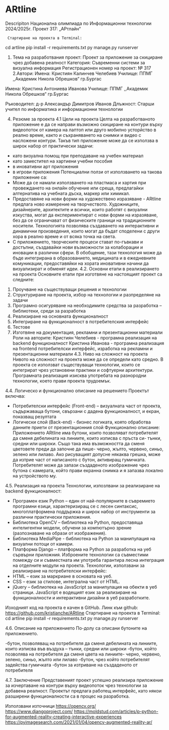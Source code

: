 # ARtline
Descripiton
Национална олимпиада по Информационни технологии  2024/2025г.
Проект 317: „АРтлайн“

     Стартиране на проекта в Terminal:
cd artline
pip install -r requirements.txt
py manage.py runserver

1. Тема на разработвания проект:  Проект за приложение за скициране чрез   добавена реалност 
	Категория: Съвременни системи за визуална информация
Регистрационен номер на проект: № 317
2.Автори:
Имена: Кристиян Калинчев Челебиев
Училище: ППМГ ,,Академик Никола Обрешков“ гр.Бургас

Имена: Кристина Антониева Иванова
Училище: ППМГ ,,Академик Никола Обрешков“ гр.Бургас

Ръководител: д-р Александър Димитров Иванов
	Длъжност: Старши учител по информатика и информационни технологии
 
4. Резюме за проекта
4.1 Цели на проекта
	Целта на разработваното приложение е да се направи възможно скициране на контури върху видеопоток от камера на лаптоп или друго мобилно усторйство в реално време, както и съхраняването на снимки и видео с насложени контури. Такъв тип приложение може да се използва в широк набор от практически задачи:
- като визуална помощ при преподаване на учебен материал
- като заместител на хартиени учебни пособия
- в иновативни арт приложения
- в игрови приложения
Потенциални ползи от използването на такова приложение са:
- Може да се намали използването на пластмаса и хартия при провеждането на онлайн обучение или среща, предлагайки алтернатива на учебната дъска, маркер или химикал.
- Предоставяне на нови форми на художествено изразяване - ARtline предлага ново измерение на творчеството. Художниците, дизайнерите, архитектите и всички, които работят с визуални изкуства, могат да експериментират с нови форми на изразяване, без да се ограничават от физическите граници на традиционните носители. Технологията позволява създаването на интерактивни и динамични произведения, които могат да бъдат споделени с други хора в реално време и от всяка точка на света.
- С приложението, творческите процеси стават по-гъвкави и достъпни, създавайки нови възможности за колаборации и иновации в различни сфери.
	В обобщение, тази технология може да бъде интегрирана в образованието, медицината и в ежедневните комуникации, предоставяйки на хората иновативни начини да визуализират и обменят идеи.
4.2. Основни етапи в реализирането на проекта 
Основните етапи при изготвяне на настоящият проект са следните:
1)	Проучване на съществуващи решения и технологии
2)	Структуриране на проекта,  избор на технологии и разпределяне на задачи
3)	Програмно осигуряване на необходимите средства за разработка – библиотеки, среди за разработка
4)	Реализиране на основната функционалност
5)	Интегриране на функционалност в потребителския интерфейс
6)	Тестове
7)	Изготвяне на документация, рекламни и презентационни материали
Роли на авторите: 
Кристиян Челебиев - програмна реализация на backend функционалност
Кристина Иванова - програмна реализация на frontend потребителски интерфейс, изработка на рекламни и презентационни материали
4.3. Ниво на сложност на проекта 
	Нивото на сложност на проекта може да се определи като средно. В проекта се използват съществуващи технологии, които се интегрират чрез установени практики и софтуерни архитектури. Програмната реализация изисква употребата на разнородни технологии, което прави проекта трудоемък. 

4.4. Логическо и функционално описание на решението
Проектът включва:
-	Потребителски интерфейс (Front-end) – визуалната част от проекта, съдържаваща бутони, свързани с дадена функционалност, и екран, показващ резултата
-	Логически слой (Back-end) - бизнес логиката, която обработва данните приети от презентационния слой 
Функционално описание:
	Приложението ARtline има бутони, които позволяват потребителят да сменя дебелината на линиите, които изписва с пръста си- тънки, средни или широки. Също така има възможността да сменя цветовете преди да започне да пише- черно, жълто, червено, синьо, зелено или лилаво. Ако рисуващият допусне някаква грешка, може да изтрие част от написаното с бутон, активиращ гумичката. Потребителят може да запази създаденото изображение чрез бутона с камерата, който прави екранна снимка и я запазва локално на устройството му.



4.5. Реализация на проекта
Технологии, изпозлвани за реализиране на backend функционалност:
- Програмен език Python – един от най-популярните в съвремието програмни езици, характеризиращ се с лесен синтаксис, многоплатформена поддържка и широк набор от инструменти за различни практически приложения.
- Библиотека OpenCV – библиотека на Python, предоставяща интелигентни модели, обучени за компютърно зрение (разпознаване на образи от изображения).
- Библиотека MediaPipe -  библиотека на  Python за манипулация на визуални потоци от камери.
- Платформа Django – платформа на  Python за разработка на уеб сървърни приложния.
Изброените технологии са съвместими помежду си и съвместната им употреба гарантира лесна интеграция на отделните модули на проекта.
Технологии, използвани за реализиране на потребителски интерфейс:
- HTML – език за маркриане в основата на уеб.
- CSS – език за стилове, интегрална част от HTML.
- jQuery – библиотека на JavaScript за манипулация на обекти в уеб страници. JavaScript е водещият език за реализиране на функционалности и интерактивни дизайни в уеб разработките.

Изходният код на проекта е качен в GitHub.
Линк към github: https://github.com/kristianche/ARtline
Стартиране на проекта в Terminal:
cd artline
pip install -r requirements.txt
py manage.py runserver


4.6. Описание на приложението 
По-долу са описани бутоните на приложението.

-бутон, позволяващ на потребителя да сменя дебелината на линиите, които изписва във въздуха – тънки, средни или широки
-бутон, който позволява на потребителя да сменя цвета на линиите- черно, червено, зелено, синьо, жълто или лилаво 
-бутон, чрез който потребителят задейства гумичката
-бутон за изтриване на създаденото от потребителя

4.7. Заключение 
	Представеният проект успешно реализира приложение за изчертаване на контури върху видеопоток чрез технологии за добавена реалност.  Проектът предлага работещ интерфейс, като някои разширени функционалности са в процес на разработка.

Използвани източници
https://opencv.org/
https://www.djangoproject.com/ 
https://moldstud.com/articles/p-python-for-augmented-reality-creating-interactive-experiences 
https://pyimagesearch.com/2021/01/04/opencv-augmented-reality-ar/ 
 



